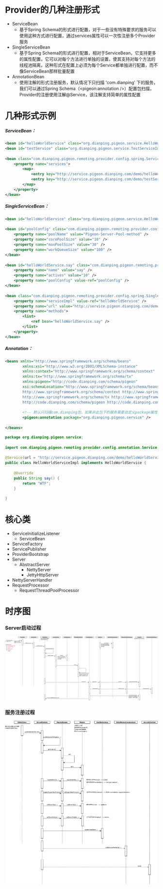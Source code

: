 # Provider的几种注册形式

* ServiceBean
  * 基于Spring Schema的形式进行配置，对于一些没有特殊要求的服务可以使用这种方式进行配置，通过services属性可以一次性注册多个Provider服务
* SingleServiceBean
  * 基于Spring Schema的形式进行配置，相对于ServiceBean，它支持更多的属性配置，它可以对每个方法进行单独的设置，使其支持对每个方法的线程池隔离，这种形式在配置上必须为每个Service都单独进行配置，而不像ServiceBean那样批量配置
* AnnotationBean
  * 使用注解的形式注册服务，默认情况下只扫描 'com.dianping' 下的服务，我们可以通过Spring Schema（&lt;pigeon:annotation /&gt;）配置包扫描，Provider的注册使用注解@Service，该注解支持简单的属性配置

# 几种形式示例

##### ServiceBean：

```xml
<bean id="helloWorldService" class="org.dianping.pigeon.service.HelloWorldServiceImpl" />
<bean id="testService" class="org.dianping.pigeon.service.TestServiceImpl" />

<bean class="com.dianping.pigeon.remoting.provider.config.spring.ServiceBean" init-method="init">
    <property name="services">
        <map>
            <entry key="http://service.pigeon.dianping.com/demo/helloWorldService_1.0.0" value-ref="helloWorldService" />
            <entry key="http://service.pigeon.dianping.com/demo/testService_1.0.0" value-ref="testService" />
        </map>
    </property>
</bean>
```

##### SingleServiceBean：

```xml
<bean id="helloWorldService" class="org.dianping.pigeon.service.HelloWorldServiceImpl" />

<bean id="poolConfig" class="com.dianping.pigeon.remoting.provider.config.PoolConfig">
    <property name="poolName" value="Pigeon-Server-Pool-method" />
    <property name="corePoolSize" value="10" />
    <property name="maxPoolSize" value="30" />
    <property name="workQueueSize" value="100" />
</bean>

<bean id="helloWorldService.say" class="com.dianping.pigeon.remoting.provider.config.ProviderMethodConfig">
    <property name="name" value="say" />
    <property name="actives" value="10" />
    <property name="poolConfig" value-ref="poolConfig" />
</bean>

<bean class="com.dianping.pigeon.remoting.provider.config.spring.SingleServiceBean" init-method="init">
    <property name="serviceImpl" value-ref="helloWorldService" />
    <property name="url" value="http://service.pigeon.dianping.com/demo/helloWorldService_1.0.0" />
    <property name="methods">
        <list>
            <ref bean="helloWorldService.say" />            
        </list>
    </property>
</bean>
```

##### Annotation：

```xml
<beans xmlns="http://www.springframework.org/schema/beans"
        xmlns:xsi="http://www.w3.org/2001/XMLSchema-instance" 
        xmlns:context="http://www.springframework.org/schema/context"
        xmlns:tx="http://www.springframework.org/schema/tx" 
        xmlns:pigeon="http://code.dianping.com/schema/pigeon"
        xsi:schemaLocation="http://www.springframework.org/schema/beans http://www.springframework.org/schema/beans/spring-beans-2.5.xsd 
        http://www.springframework.org/schema/context http://www.springframework.org/schema/context/spring-context-2.5.xsd 
        http://www.springframework.org/schema/tx http://www.springframework.org/schema/tx/spring-tx-2.5.xsd 
        http://code.dianping.com/schema/pigeon http://code.dianping.com/schema/pigeon/pigeon-service-2.0.xsd">

        <!-- 默认只扫描com.dianping包，如果非此包下的服务需要自定义package属性，多个package以逗号,分隔-->
        <pigeon:annotation package="org.dianping.pigeon.service" />

</beans>
```

```java
package org.dianping.pigeon.service;

import com.dianping.pigeon.remoting.provider.config.annotation.Service;

@Service(url = "http://service.pigeon.dianping.com/demo/helloWorldService_1.0.0")
public class HelloWorldServiceImpl implements HelloWorldService {

    @Override
    public String say() {
        return "WTF";
    }

}
```

# 核心类

* ServiceInitializeListener
  * ServiceBean
* ServiceFactory
* ServicePublisher
* ProviderBootstrap
* Server
  * AbstractServer
    * NettyServer
    * JettyHttpServer
* NettyServerHandler
* RequestProcessor
  * RequestThreadPoolProcessor

# 时序图

### Server启动过程

![](/assets/服务端启动.png)

### 服务注册过程

![](/assets/服务注册%28发布%29.png)

